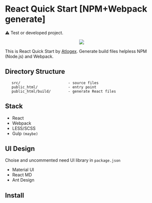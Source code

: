 React Quick Start [NPM+Webpack generate]
============================

:warning: Test or developed project.

<p align="center"><img src="https://upload.wikimedia.org/wikipedia/commons/thumb/a/a7/React-icon.svg/280px-React-icon.svg.png"></p>

This is React Quick Start by [Atlogex](https://www.atlogex.com/).
Generate build files helpless NPM (Node.js) and Webpack.


 Directory Structure
 -------------------

       src/                      - source files
       public_html/              - entry point
       public_html/build/        - generate React files

 Stack
 -------------------

- React
- Webpack
- LESS/SCSS
- Gulp `(maybe)`


 UI Design
 -------------------

Choise and uncommented need UI library in `package.json`

 - Material UI
 - React MD
 - Ant Design


 Install
 -------------------
